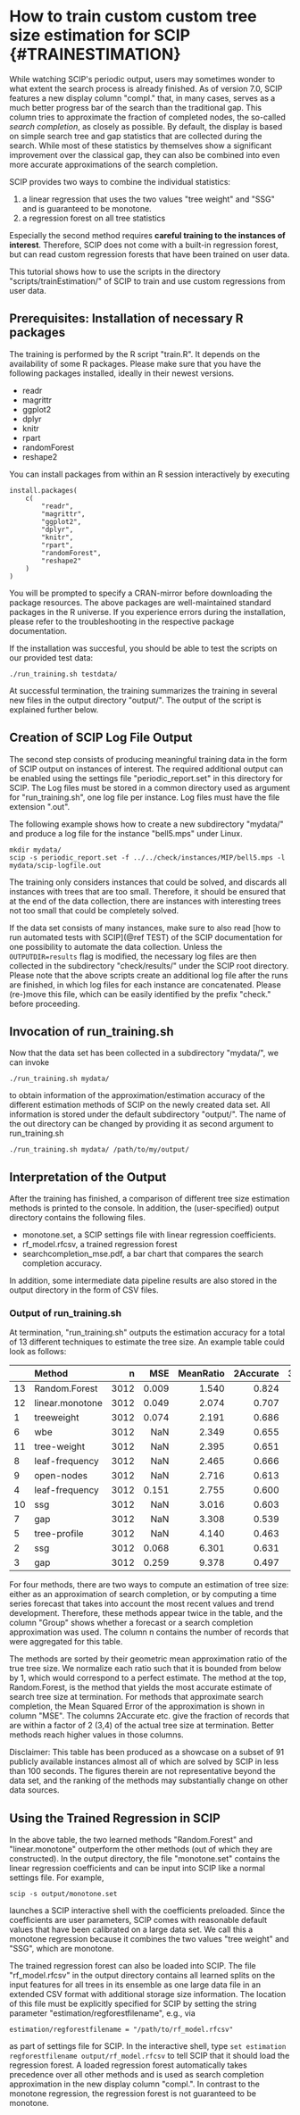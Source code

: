 How to train custom custom tree size estimation for SCIP                         {#TRAINESTIMATION}
========================================================

While watching SCIP's periodic output, users may sometimes wonder to what extent the
search process is already finished.
As of version 7.0, SCIP features a new display column "compl." that, in many cases, serves as
a much better progress bar of the search than the traditional gap.
This column tries to approximate the fraction of completed nodes, the so-called _search completion_,
as closely as possible.
By default, the display is based on simple search tree and gap statistics that are collected during
the search.
While most of these statistics by themselves show a significant improvement over the classical gap,
they can also be combined into even more accurate approximations of the search completion.

SCIP provides two ways to combine the individual statistics:

1. a linear regression that uses the two values "tree weight" and "SSG" and is guaranteed to be monotone.
2. a regression forest on all tree statistics

Especially the second method requires **careful training to the instances of interest**. Therefore,
SCIP does not come with a built-in regression forest, but can read custom regression forests
that have been trained on user data.

This tutorial shows how to use the scripts in the directory "scripts/trainEstimation/" of SCIP
to train and use custom regressions from user data.


Prerequisites: Installation of necessary R packages
---------------------------------------------------

The training is performed by the R script "train.R". It depends on the availability of some R packages.
Please make sure that you have the following packages installed, ideally in their newest versions.

- readr
- magrittr
- ggplot2
- dplyr
- knitr
- rpart
- randomForest
- reshape2

You can install packages from within an R session interactively by executing

```{.R}
install.packages(
    c(
        "readr",
        "magrittr",
        "ggplot2",
        "dplyr",
        "knitr",
        "rpart",
        "randomForest",
        "reshape2"
    )
)
```

You will be prompted to specify a CRAN-mirror before downloading the package resources.
The above packages are well-maintained standard packages in the R universe. If you
experience errors during the installation, please refer to the troubleshooting
in the respective package documentation.

If the installation was succesful, you should be able to test the scripts on our provided test data:

```
./run_training.sh testdata/
```

At successful termination, the training summarizes the training in several new files in the output directory "output/".
The output of the script is explained further below.


Creation of SCIP Log File Output
--------------------------------

The second step consists of producing meaningful training data in the form of SCIP output on instances of interest.
The required additional output can be enabled using the settings file "periodic_report.set" in this directory for SCIP.
The Log files must be stored in a common directory used as argument for "run_training.sh", one log file per instance.
Log files must have the file extension ".out".

The following example shows how to create a new subdirectory "mydata/" and produce a log file for the instance "bell5.mps"
under Linux.

```
mkdir mydata/
scip -s periodic_report.set -f ../../check/instances/MIP/bell5.mps -l mydata/scip-logfile.out
```

The training only considers instances that could be solved, and discards all instances with trees that are too small.
Therefore, it should be ensured that at the end of the data collection, there are instances with interesting trees not too small
that could be completely solved.

If the data set consists of many instances, make sure to also read [how to run automated tests with SCIP](@ref TEST)
of the SCIP documentation for one possibility to automate the data collection.
Unless the `OUTPUTDIR=results` flag is modified, the necessary log files are then collected in the subdirectory "check/results/"
under the SCIP root directory.
Please note that the above scripts create an additional log file after the runs are finished, in which
log files for each instance are concatenated.
Please (re-)move this file, which can be easily identified by the prefix "check." before proceeding.

Invocation of run_training.sh
-----------------------------

Now that the data set has been collected in a subdirectory "mydata/", we can invoke

```
./run_training.sh mydata/
```

to obtain information of the approximation/estimation accuracy of the different estimation methods of SCIP on the newly created data set.
All information is stored under the default subdirectory "output/".
The name of the out directory can be changed by providing it as second argument to run_training.sh

```
./run_training.sh mydata/ /path/to/my/output/
```

Interpretation of the Output
----------------------------

After the training has finished, a comparison of different tree size estimation methods is printed to the console. In addition,
the (user-specified) output directory contains the following files.

- monotone.set, a SCIP settings file with linear regression coefficients.
- rf_model.rfcsv, a trained regression forest
- searchcompletion_mse.pdf, a bar chart that compares the search completion accuracy.

In addition, some intermediate data pipeline results are also stored in the output directory in the form of CSV files.

### Output of run_training.sh

At termination, "run_training.sh" outputs the estimation accuracy for a total of 13 different techniques to estimate the tree size.
An example table could look as follows:

|   |Method          |    n|   MSE| MeanRatio| 2Accurate| 3Accurate| 4Accurate|Group            |
|:--|:---------------|----:|-----:|---------:|---------:|---------:|---------:|:----------------|
|13 |Random.Forest   | 3012| 0.009|     1.540|     0.824|     0.883|     0.910|Learned          |
|12 |linear.monotone | 3012| 0.049|     2.074|     0.707|     0.822|     0.863|Learned          |
|1  |treeweight      | 3012| 0.074|     2.191|     0.686|     0.791|     0.841|SearchCompletion |
|6  |wbe             | 3012|   NaN|     2.349|     0.655|     0.777|     0.824|Custom           |
|11 |tree-weight     | 3012|   NaN|     2.395|     0.651|     0.759|     0.810|Forecast         |
|8  |leaf-frequency  | 3012|   NaN|     2.465|     0.666|     0.763|     0.807|Forecast         |
|9  |open-nodes      | 3012|   NaN|     2.716|     0.613|     0.714|     0.760|Forecast         |
|4  |leaf-frequency  | 3012| 0.151|     2.755|     0.600|     0.714|     0.754|SearchCompletion |
|10 |ssg             | 3012|   NaN|     3.016|     0.603|     0.698|     0.739|Forecast         |
|7  |gap             | 3012|   NaN|     3.308|     0.539|     0.658|     0.708|Forecast         |
|5  |tree-profile    | 3012|   NaN|     4.140|     0.463|     0.580|     0.638|Custom           |
|2  |ssg             | 3012| 0.068|     6.301|     0.631|     0.701|     0.758|SearchCompletion |
|3  |gap             | 3012| 0.259|     9.378|     0.497|     0.594|     0.652|SearchCompletion |

For four methods, there are two ways to compute an estimation of tree size: either as an approximation
of search completion, or by computing a time series forecast that takes into account the most recent values and trend development.
Therefore, these methods appear twice in the table, and the column "Group" shows whether a forecast or
a search completion approximation was used.
The column n contains the number of records that were aggregated for this table.

The methods are sorted by their geometric mean approximation ratio of the true tree size.
We normalize each ratio such that it is bounded from below by 1, which would correspond to a perfect estimate.
The method at the top, Random.Forest, is the method that yields
the most accurate estimate of search tree size at termination.
For methods that approximate search completion, the Mean Squared Error of the approximation is shown in column "MSE".
The columns 2Accurate etc. give the fraction of records that are within a factor of 2 (3,4) of the actual tree size at termination.
Better methods reach higher values in those columns.

Disclaimer: This table has been produced as a showcase on a subset of 91 publicly available instances almost all of which are solved by SCIP in less than 100 seconds.
The figures therein are not representative beyond the data set, and the ranking of the methods may substantially change on other data sources.


Using the Trained Regression in SCIP
------------------------------------

In the above table, the two learned methods "Random.Forest" and "linear.monotone" outperform the other methods (out of which they are constructed).
In the output directory, the file "monotone.set" contains the linear regression coefficients and can be input into SCIP like a normal settings file.
For example,

```
scip -s output/monotone.set
```

launches a SCIP interactive shell with the coefficients preloaded. Since the coefficients are user parameters,
SCIP comes with reasonable default values that have been calibrated on a large data set.
We call this a monotone regression because it combines the two values "tree weight" and "SSG", which are monotone.

The trained regression forest can also be loaded into SCIP. The file "rf_model.rfcsv" in the output directory
contains all learned splits on the input features for all trees in its ensemble as one
large data file in an extended CSV format with additional storage size information.
The location of this file must be explicitly specified for SCIP by setting the string parameter "estimation/regforestfilename",
e.g., via

```
estimation/regforestfilename = "/path/to/rf_model.rfcsv"
```
as part of settings file for SCIP.
In the interactive shell, type `set estimation regforestfilename output/rf_model.rfcsv` to tell SCIP
that it should load the regression forest.
A loaded regression forest automatically takes precedence over all other methods and is used as search completion approximation in the new
display column "compl.".
In contrast to the monotone regression, the regression forest is not guaranteed to be monotone.
